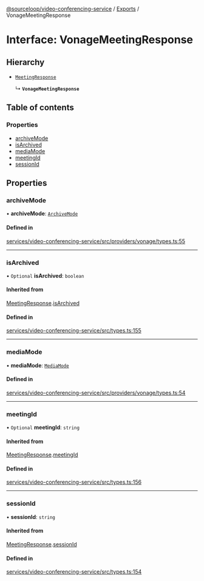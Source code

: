 [@sourceloop/video-conferencing-service](../README.md) / [Exports](../modules.md) / VonageMeetingResponse

# Interface: VonageMeetingResponse

## Hierarchy

- [`MeetingResponse`](MeetingResponse.md)

  ↳ **`VonageMeetingResponse`**

## Table of contents

### Properties

- [archiveMode](VonageMeetingResponse.md#archivemode)
- [isArchived](VonageMeetingResponse.md#isarchived)
- [mediaMode](VonageMeetingResponse.md#mediamode)
- [meetingId](VonageMeetingResponse.md#meetingid)
- [sessionId](VonageMeetingResponse.md#sessionid)

## Properties

### archiveMode

• **archiveMode**: [`ArchiveMode`](../enums/VonageEnums.ArchiveMode.md)

#### Defined in

[services/video-conferencing-service/src/providers/vonage/types.ts:55](https://github.com/sourcefuse/loopback4-microservice-catalog/blob/d35fdb3f0/services/video-conferencing-service/src/providers/vonage/types.ts#L55)

___

### isArchived

• `Optional` **isArchived**: `boolean`

#### Inherited from

[MeetingResponse](MeetingResponse.md).[isArchived](MeetingResponse.md#isarchived)

#### Defined in

[services/video-conferencing-service/src/types.ts:155](https://github.com/sourcefuse/loopback4-microservice-catalog/blob/d35fdb3f0/services/video-conferencing-service/src/types.ts#L155)

___

### mediaMode

• **mediaMode**: [`MediaMode`](../enums/VonageEnums.MediaMode.md)

#### Defined in

[services/video-conferencing-service/src/providers/vonage/types.ts:54](https://github.com/sourcefuse/loopback4-microservice-catalog/blob/d35fdb3f0/services/video-conferencing-service/src/providers/vonage/types.ts#L54)

___

### meetingId

• `Optional` **meetingId**: `string`

#### Inherited from

[MeetingResponse](MeetingResponse.md).[meetingId](MeetingResponse.md#meetingid)

#### Defined in

[services/video-conferencing-service/src/types.ts:156](https://github.com/sourcefuse/loopback4-microservice-catalog/blob/d35fdb3f0/services/video-conferencing-service/src/types.ts#L156)

___

### sessionId

• **sessionId**: `string`

#### Inherited from

[MeetingResponse](MeetingResponse.md).[sessionId](MeetingResponse.md#sessionid)

#### Defined in

[services/video-conferencing-service/src/types.ts:154](https://github.com/sourcefuse/loopback4-microservice-catalog/blob/d35fdb3f0/services/video-conferencing-service/src/types.ts#L154)
